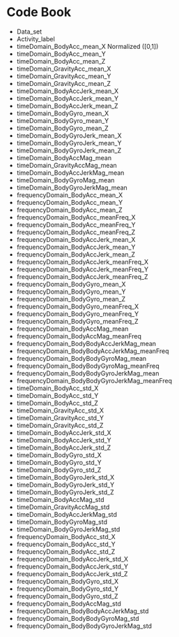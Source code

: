 # Code Book

* Data_set
* Activity_label
* timeDomain_BodyAcc_mean_X
  Normalized ([0,1])
* timeDomain_BodyAcc_mean_Y
* timeDomain_BodyAcc_mean_Z
* timeDomain_GravityAcc_mean_X
* timeDomain_GravityAcc_mean_Y
* timeDomain_GravityAcc_mean_Z
* timeDomain_BodyAccJerk_mean_X
* timeDomain_BodyAccJerk_mean_Y
* timeDomain_BodyAccJerk_mean_Z
* timeDomain_BodyGyro_mean_X
* timeDomain_BodyGyro_mean_Y
* timeDomain_BodyGyro_mean_Z
* timeDomain_BodyGyroJerk_mean_X
* timeDomain_BodyGyroJerk_mean_Y
* timeDomain_BodyGyroJerk_mean_Z
* timeDomain_BodyAccMag_mean
* timeDomain_GravityAccMag_mean
* timeDomain_BodyAccJerkMag_mean
* timeDomain_BodyGyroMag_mean
* timeDomain_BodyGyroJerkMag_mean
* frequencyDomain_BodyAcc_mean_X
* frequencyDomain_BodyAcc_mean_Y
* frequencyDomain_BodyAcc_mean_Z
* frequencyDomain_BodyAcc_meanFreq_X
* frequencyDomain_BodyAcc_meanFreq_Y
* frequencyDomain_BodyAcc_meanFreq_Z
* frequencyDomain_BodyAccJerk_mean_X
* frequencyDomain_BodyAccJerk_mean_Y
* frequencyDomain_BodyAccJerk_mean_Z
* frequencyDomain_BodyAccJerk_meanFreq_X
* frequencyDomain_BodyAccJerk_meanFreq_Y
* frequencyDomain_BodyAccJerk_meanFreq_Z
* frequencyDomain_BodyGyro_mean_X
* frequencyDomain_BodyGyro_mean_Y
* frequencyDomain_BodyGyro_mean_Z
* frequencyDomain_BodyGyro_meanFreq_X
* frequencyDomain_BodyGyro_meanFreq_Y
* frequencyDomain_BodyGyro_meanFreq_Z
* frequencyDomain_BodyAccMag_mean
* frequencyDomain_BodyAccMag_meanFreq
* frequencyDomain_BodyBodyAccJerkMag_mean
* frequencyDomain_BodyBodyAccJerkMag_meanFreq
* frequencyDomain_BodyBodyGyroMag_mean
* frequencyDomain_BodyBodyGyroMag_meanFreq
* frequencyDomain_BodyBodyGyroJerkMag_mean
* frequencyDomain_BodyBodyGyroJerkMag_meanFreq
* timeDomain_BodyAcc_std_X
* timeDomain_BodyAcc_std_Y
* timeDomain_BodyAcc_std_Z
* timeDomain_GravityAcc_std_X
* timeDomain_GravityAcc_std_Y
* timeDomain_GravityAcc_std_Z
* timeDomain_BodyAccJerk_std_X
* timeDomain_BodyAccJerk_std_Y
* timeDomain_BodyAccJerk_std_Z
* timeDomain_BodyGyro_std_X
* timeDomain_BodyGyro_std_Y
* timeDomain_BodyGyro_std_Z
* timeDomain_BodyGyroJerk_std_X
* timeDomain_BodyGyroJerk_std_Y
* timeDomain_BodyGyroJerk_std_Z
* timeDomain_BodyAccMag_std
* timeDomain_GravityAccMag_std
* timeDomain_BodyAccJerkMag_std
* timeDomain_BodyGyroMag_std
* timeDomain_BodyGyroJerkMag_std
* frequencyDomain_BodyAcc_std_X
* frequencyDomain_BodyAcc_std_Y
* frequencyDomain_BodyAcc_std_Z
* frequencyDomain_BodyAccJerk_std_X
* frequencyDomain_BodyAccJerk_std_Y
* frequencyDomain_BodyAccJerk_std_Z
* frequencyDomain_BodyGyro_std_X
* frequencyDomain_BodyGyro_std_Y
* frequencyDomain_BodyGyro_std_Z
* frequencyDomain_BodyAccMag_std
* frequencyDomain_BodyBodyAccJerkMag_std
* frequencyDomain_BodyBodyGyroMag_std
* frequencyDomain_BodyBodyGyroJerkMag_std
